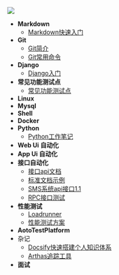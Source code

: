 ![](https://timgsa.baidu.com/timg?image&quality=80&size=b9999_10000&sec=1603777901692&di=69f373a8c0f27d958f4423175a7bed23&imgtype=0&src=http%3A%2F%2Fi0.hdslb.com%2Fbfs%2Farticle%2F146f6197fc9351ab788837537e2f4eef69b0d416.gif)
- **Markdown**
  - [Markdown快速入门](Markdown/markdown快速入门.md)
- **Git** 
  - [Git简介](Git/git简介.md)
  - [Git常用命令](Git/git常用命令.md)
- **Django**
  - [Django入门](Django/django.md)
- **常见功能测试点**
  - [常见功能测试点](Test/testcase.md)
- **Linux**
- **Mysql**
- **Shell**
- **Docker**
- **Python**
  - [Python工作笔记](Python/python.md)
- **Web Ui 自动化**
- **App Ui 自动化**
- **接口自动化**
  - [接口api文档](/Interface/apifile.md)
  - [标准文档示例](/Interface/apidemo.md)
  - [SMS系统api接口1.1](/Interface/sms.md)
  - [RPC接口测试](/Rpc/rpc.md)
- **性能测试**
  - [Loadrunner](/Loadrunner/lr.md)
  - [性能测试方案](/Loadrunner/智慧民政登录场景_性能测试方案.md)
- **AotoTestPlatform**
- 杂记
  - [Docsify快速搭建个人知识体系](/Docsify/Docsify快速搭建个人知识体系.md)
  - [Arthas追踪工具](/Arthas/arthas.md)
- **面试** 